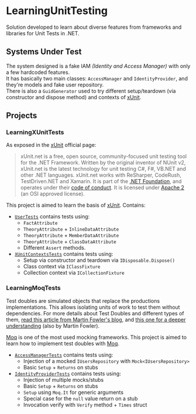 # LearningUnitTesting

Solution developed to learn about diverse features from frameworks and libraries  for Unit Tests in .NET.<br/>

## Systems Under Test

The system designed is a fake IAM *(Identity and Access Manager)* with only a few hardcoded features.<br/>
It has basically two main classes: `AccessManager` and `IdentityProvider`, and they're models and fake user repository.<br/>
There is also a `GuidGenerator` used to try different setup/teardown (via constructor and dispose method) and contexts of [xUnit](https://xunit.net/).

## Projects

### LearningXUnitTests

As exposed in the [xUnit](https://xunit.net/) official page:

> xUnit.net is a free, open source, community-focused unit testing tool for the .NET Framework. Written by the original inventor of NUnit v2, xUnit.net is the latest technology for unit testing C#, F#, VB.NET and other .NET languages. xUnit.net works with ReSharper, CodeRush, TestDriven.NET and Xamarin. It is part of the [.NET Foundation](https://www.dotnetfoundation.org/), and operates under their [code of conduct](https://www.dotnetfoundation.org/code-of-conduct). It is licensed under [Apache 2](https://opensource.org/licenses/Apache-2.0) (an OSI approved license).

This project is aimed to learn the basis of [xUnit](https://xunit.net/). Contains:


- [`UserTests`](./LearningXUnitTests/UserTests.cs) contains tests using:
    - `FactAttribute`
    - `TheoryAttribute` + `InlineDataAttribute`
    - `TheoryAttribute` + `MemberDataAttribute`
    - `TheoryAttribute` + `ClassDataAttribute`
    - Different `Assert` methods.
- [`XUnitContextsTests`](./LearningXUnitTests/XUnitContextsTests.cs) contains tests using:
    - Setup via constructor and teardown via `IDisposable.Dispose()`
    - Class context via `IClassFixture`
    - Collection context via `ICollectionFixture` 

### LearningMoqTests

Test doubles are simulated objects that replace the productions implementations. This allows isolating units of work to test them without dependencies. For more details about Test Doubles and different types of them, [read this article from Martin Fowler's blog](https://martinfowler.com/bliki/TestDouble.html), and [this one for a deeper understanding](https://martinfowler.com/articles/mocksArentStubs.html) (also by Martin Fowler).

[Moq](https://github.com/moq/moq) is one of the most used mocking frameworks. This project is aimed to learn how to implement test doubles with [Moq](https://github.com/moq/moq).

- [`AccessManagerTests`](./LearningMoqTests/AccessManagerTests.cs) contains tests using:
    - Injection of a mocked `IUsersRepository` with `Mock<IUsersRepository>`
    - Basic `Setup` + `Returns` on stubs
- [`IdentityProviderTests`](./LearningMoqTests/IdentityProviderTests.cs) contains tests using:
    - Injection of multiple mocks/stubs
    - Basic `Setup` + `Returns` on stubs
    - `Setup` using `Moq.It` for generic arguments
    - Special case for the `null` value return on a stub
    - Invocation verify with `Verify` method + `Times` struct

